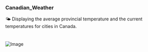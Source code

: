 ### Canadian_Weather

🌤️ Displaying the average provincial temperature and the current temperatures for cities in Canada.

#

![Image](https://github.com/sourceduty/Canadian_Weather/assets/123030236/5ad72aff-f361-4146-a284-a5df52edd4ab)
